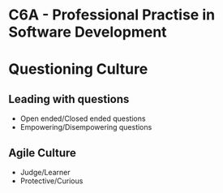 # C6A - Professional Practise in Software Development

# Questioning Culture

## Leading with questions

- Open ended/Closed ended questions
- Empowering/Disempowering questions

## Agile Culture

- Judge/Learner
- Protective/Curious